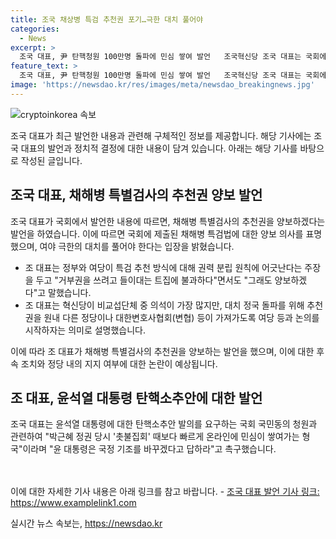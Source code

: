 ```yaml
---
title: 조국 채상병 특검 추천권 포기…극한 대치 풀어야
categories:
  - News
excerpt: >
  조국 대표, 尹 탄핵청원 100만명 돌파에 민심 쌓여 발언   조국혁신당 조국 대표는 국회에서 채해병 특별검사의 추천권을 양보하겠다고 선언했다. 특검법에 따르면 대통령이 소속된 교섭단체와 비교섭단체가 특검 후보를 추천하고, 대통령이 이 중 1명을 임명한다. 조 대표는 이 제안으로 대치 정국을 풀고자 하며, 이달 20일 전당대회에서 대표직을 내려놓을 예정이다. 또한, 윤석열 대통령에 대한 탄핵소추안에 대해 온라인에서 민심이 쌓이고 있다며 촉구했다.
feature_text: >
  조국 대표, 尹 탄핵청원 100만명 돌파에 민심 쌓여 발언   조국혁신당 조국 대표는 국회에서 채해병 특별검사의 추천권을 양보하겠다고 선언했다. 특검법에 따르면 대통령이 소속된 교섭단체와 비교섭단체가 특검 후보를 추천하고, 대통령이 이 중 1명을 임명한다. 조 대표는 이 제안으로 대치 정국을 풀고자 하며, 이달 20일 전당대회에서 대표직을 내려놓을 예정이다. 또한, 윤석열 대통령에 대한 탄핵소추안에 대해 온라인에서 민심이 쌓이고 있다며 촉구했다.
image: 'https://newsdao.kr/res/images/meta/newsdao_breakingnews.jpg'
---
```


<p><img src="https://newsdao.kr/res/images/meta/newsdao_breakingnews.jpg" alt="cryptoinkorea 속보" /></p>

<p>조국 대표가 최근 발언한 내용과 관련해 구체적인 정보를 제공합니다. 해당 기사에는 조국 대표의 발언과 정치적 결정에 대한 내용이 담겨 있습니다. 아래는 해당 기사를 바탕으로 작성된 글입니다.</p>

<h2 data-ke-size="size26">조국 대표, 채해병 특별검사의 추천권 양보 발언</h2>

<p>조국 대표가 국회에서 발언한 내용에 따르면, 채해병 특별검사의 추천권을 양보하겠다는 발언을 하였습니다. 이에 따르면 국회에 제출된 채해병 특검법에 대한 양보 의사를 표명했으며, 여야 극한의 대치를 풀어야 한다는 입장을 밝혔습니다.</p>

<ul>
  <li>조 대표는 정부와 여당이 특검 추천 방식에 대해 권력 분립 원칙에 어긋난다는 주장을 두고 "거부권을 쓰려고 들이대는 트집에 불과하다"면서도 "그래도 양보하겠다"고 말했습니다.</li>
  <li>조 대표는 혁신당이 비교섭단체 중 의석이 가장 많지만, 대치 정국 돌파를 위해 추천권을 원내 다른 정당이나 대한변호사협회(변협) 등이 가져가도록 여당 등과 논의를 시작하자는 의미로 설명했습니다.</li>
</ul>

<p>이에 따라 조 대표가 채해병 특별검사의 추천권을 양보하는 발언을 했으며, 이에 대한 후속 조치와 정당 내의 지지 여부에 대한 논란이 예상됩니다.</p>

<h2 data-ke-size="size26">조 대표, 윤석열 대통령 탄핵소추안에 대한 발언</h2>

<p>조국 대표는 윤석열 대통령에 대한 탄핵소추안 발의를 요구하는 국회 국민동의 청원과 관련하여 "박근혜 정권 당시 '촛불집회' 때보다 빠르게 온라인에 민심이 쌓여가는 형국"이라며 "윤 대통령은 국정 기조를 바꾸겠다고 답하라"고 촉구했습니다.</p>

<p><br><br>
이에 대한 자세한 기사 내용은 아래 링크를 참고 바랍니다.
- <a href="https://www.examplelink1.com">조국 대표 발언 기사 링크: https://www.examplelink1.com</a></p>
실시간 뉴스 속보는, <a href="https://newsdao.kr" rel="dofollow">https://newsdao.kr</a>


